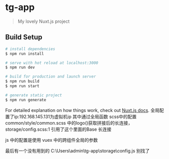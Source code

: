 # tg-app

> My lovely Nuxt.js project

## Build Setup

``` bash
# install dependencies
$ npm run install

# serve with hot reload at localhost:3000
$ npm run dev

# build for production and launch server
$ npm run build
$ npm run start

# generate static project
$ npm run generate
```

For detailed explanation on how things work, check out [Nuxt.js docs](https://nuxtjs.org).
全局配置了ip:192.168.145.131为虚拟机ip
其中通过全局函数
scss中的配置
common/style/common.scss 中的logo()获取拼接后的长连接，
storage/config.scss:1 引用了这个里面的Base 长连接

js 中的配置是使用
vuex 中的跨组件全局的参数

最后有一个没有用到的
C:\Users\admin\tg-app\storage\config.js
别找了
